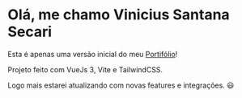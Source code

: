# Olá, me chamo Vinicius Santana Secari

Esta é apenas uma versão inicial do meu <a href="https://portifolio-viniciussecari.vercel.app/">Portifólio</a>!

Projeto feito com VueJs 3, Vite e TailwindCSS.

Logo mais estarei atualizando com novas features e integrações. 😃